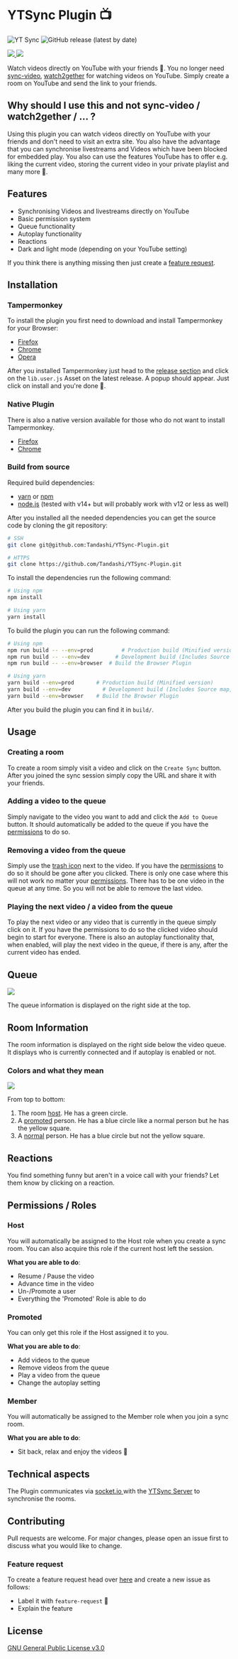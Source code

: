 # YTSync Plugin 📺
![YT Sync](https://github.com/Tandashi/YTSync-Plugin/workflows/YT%20Sync/badge.svg?branch=master) ![GitHub release (latest by date)](https://img.shields.io/github/v/release/Tandashi/YTSync-Plugin)

<p>
  <a href="https://chrome.google.com/webstore/detail/ytsync/djjmipmoebdhkblgmllkehfghaekbimi">
    <img src="https://storage.googleapis.com/chrome-gcs-uploader.appspot.com/image/WlD8wC6g8khYWPJUsQceQkhXSlv1/UV4C4ybeBTsZt43U4xis.png">
  </a>
  <a href="https://addons.mozilla.org/en-GB/firefox/addon/ytsync/">
     <img src="https://ffp4g1ylyit3jdyti1hqcvtb-wpengine.netdna-ssl.com/addons/files/2015/11/get-the-addon-small.png">
  </a>
</p>

 

Watch videos directly on YouTube with your friends 🍿.
You no longer need [sync-video](https://sync-video.com), [watch2gether](https://www.watch2gether.com) for watching videos on YouTube. Simply create a room on YouTube and send the link to your friends.

## Why should I use this and not sync-video / watch2gether / ... ?

Using this plugin you can watch videos directly on YouTube with your friends and don't need to visit an extra site.
You also have the advantage that you can synchronise livestreams and Videos which have been blocked for embedded play. You also can use the features YouTube has to offer e.g. liking the current video, storing the current video in your private playlist and many more 🤩.

## Features

- Synchronising Videos and livestreams directly on YouTube
- Basic permission system
- Queue functionality
- Autoplay functionality
- Reactions
- Dark and light mode (depending on your YouTube setting)

If you think there is anything missing then just create a [feature request](#feature-request).

## Installation

### Tampermonkey

To install the plugin you first need to download and install Tampermonkey for your Browser:

- [Firefox](https://addons.mozilla.org/en-US/firefox/addon/tampermonkey/)
- [Chrome](https://chrome.google.com/webstore/detail/tampermonkey/dhdgffkkebhmkfjojejmpbldmpobfkfo)
- [Opera](https://addons.opera.com/en/extensions/details/tampermonkey-beta/)

After you installed Tampermonkey just head to the [release section](https://github.com/Tandashi/YTSync-Plugin/releases) and click on the `lib.user.js` Asset on the latest release. A popup should appear. Just click on install and you're done 🎉.

### Native Plugin

There is also a native version available for those who do not want to install Tampermonkey.

- [Firefox](https://addons.mozilla.org/en-GB/firefox/addon/ytsync/)
- [Chrome](https://chrome.google.com/webstore/detail/ytsync/djjmipmoebdhkblgmllkehfghaekbimi)

### Build from source

Required build dependencies:

- [yarn](https://yarnpkg.com) or [npm](https://www.npmjs.com)
- [node.js](https://nodejs.org/en/) (tested with v14+ but will probably work with v12 or less as well)

After you installed all the needed dependencies you can get the source code by cloning the git repository:

```bash
# SSH
git clone git@github.com:Tandashi/YTSync-Plugin.git

# HTTPS
git clone https://github.com/Tandashi/YTSync-Plugin.git
```

To install the dependencies run the following command:

```bash
# Using npm
npm install

# Using yarn
yarn install
```

To build the plugin you can run the following command:

```bash
# Using npm
npm run build -- --env=prod 		# Production build (Minified version)
npm run build -- --env=dev 		  # Development build (Includes Source map, ...)
npm run build -- --env=browser 	# Build the Browser Plugin

# Using yarn
yarn build --env=prod 		# Production build (Minified version)
yarn build --env=dev 		  # Development build (Includes Source map, ...)
yarn build --env=browser 	# Build the Browser Plugin
```

After you build the plugin you can find it in `build/`.

## Usage

### Creating a room

To create a room simply visit a video and click on the `Create Sync` button. After you joined the sync session simply copy the URL and share it with your friends.

### Adding a video to the queue

Simply navigate to the video you want to add and click the `Add to Queue` button. It should automatically be added to the queue if you have the [permissions](#permissions-roles) to do so.

### Removing a video from the queue

Simply use the [trash icon](#queue) next to the video. If you have the [permissions](#permissions-roles) to do so it should be gone after you clicked. There is only one case where this will not work no matter your [permissions](#permissions-roles). There has to be one video in the queue at any time. So you will not be able to remove the last video.

### Playing the next video / a video from the queue

To play the next video or any video that is currently in the queue simply click on it. If you have the permissions to do so the clicked video should begin to start for everyone. There is also an autoplay functionality that, when enabled, will play the next video in the queue, if there is any, after the current video has ended.

## Queue

![](doc/queue.png)

The queue information is displayed on the right side at the top.

## Room Information

The room information is displayed on the right side below the video queue. It displays who is currently connected and if autoplay is enabled or not.

### Colors and what they mean

![](doc/room-info.png)

From top to bottom:

1. The room [host](#host). He has a green circle.
2. A [promoted](#promoted) person. He has a blue circle like a normal person but he has the yellow square.
3. A [normal](#member) person. He has a blue circle but not the yellow square.

## Reactions

You find something funny but aren't in a voice call with your friends? Let them know by clicking on a reaction.

## Permissions / Roles

### Host

You will automatically be assigned to the Host role when you create a sync room. You can also acquire this role if the current host left the session.

**What you are able to do**:

- Resume / Pause the video
- Advance time in the video
- Un-/Promote a user
- Everything the 'Promoted' Role is able to do

### Promoted

You can only get this role if the Host assigned it to you.

**What you are able to do**:

- Add videos to the queue
- Remove videos from the queue
- Play a video from the queue
- Change the autoplay setting

### Member

You will automatically be assigned to the Member role when you join a sync room.

**What you are able to do**:

- Sit back, relax and enjoy the videos 🍿

## Technical aspects

The Plugin communicates via [socket.io ](https://socket.io)with the [YTSync Server](https://github.com/Tandashi/YTSync-Server) to synchronise the rooms.

## Contributing

Pull requests are welcome. For major changes, please open an issue first to discuss what you would like to change.

### Feature request

To create a feature request head over [here](https://github.com/Tandashi/YTSync-Plugin/issues) and create a new issue as follows:

- Label it with `feature-request` 🙏
- Explain the feature

## License

[GNU General Public License v3.0](https://choosealicense.com/licenses/gpl-3.0/)
